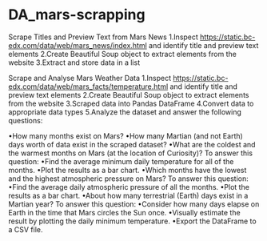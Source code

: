# DA_mars-scrapping

Scrape Titles and Preview Text from Mars News
1.Inspect https://static.bc-edx.com/data/web/mars_news/index.html and identify title and preview text elements
2.Create Beautiful Soup object to extract elements from the website
3.Extract and store data in a list

Scrape and Analyse Mars Weather Data
1.Inspect https://static.bc-edx.com/data/web/mars_facts/temperature.html and identify title and preview text elements
2.Create Beautiful Soup object to extract elements from the website
3.Scraped data into Pandas DataFrame
4.Convert data to appropriate data types
5.Analyze the dataset and answer the following questions:

•How many months exist on Mars?
•How many Martian (and not Earth) days worth of data exist in the scraped dataset?
•What are the coldest and the warmest months on Mars (at the location of Curiosity)? To answer this question:
•Find the average minimum daily temperature for all of the months.
•Plot the results as a bar chart.
•Which months have the lowest and the highest atmospheric pressure on Mars? To answer this question:
•Find the average daily atmospheric pressure of all the months.
•Plot the results as a bar chart.
•About how many terrestrial (Earth) days exist in a Martian year? To answer this question:
•Consider how many days elapse on Earth in the time that Mars circles the Sun once.
•Visually estimate the result by plotting the daily minimum temperature.
•Export the DataFrame to a CSV file.
